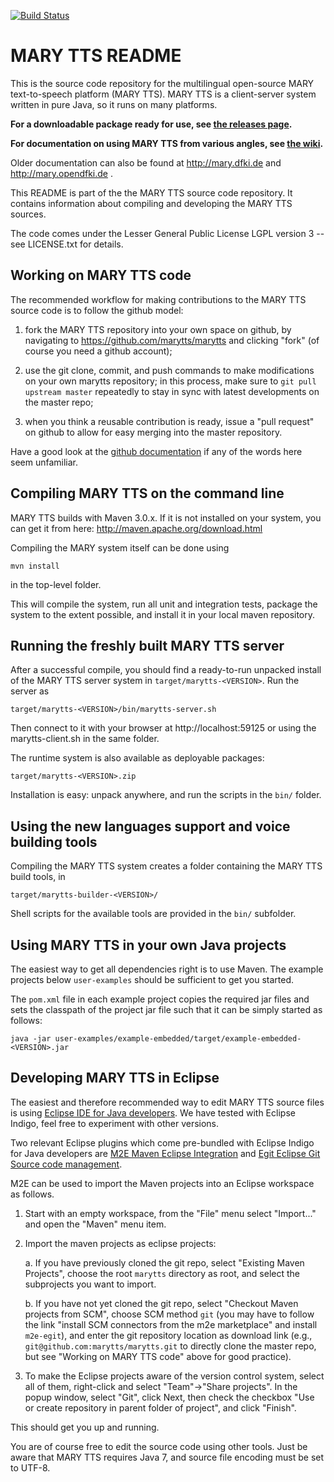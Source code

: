 [![Build Status](https://travis-ci.org/marytts/marytts.svg?branch=5.1.x)](https://travis-ci.org/marytts/marytts)

MARY TTS README
===============

This is the source code repository for the multilingual open-source MARY text-to-speech platform (MARY TTS).
MARY TTS is a client-server system written in pure Java, so it runs on many platforms.

**For a downloadable package ready for use, see [the releases page](https://github.com/marytts/marytts/releases).**

**For documentation on using MARY TTS from various angles, see [the wiki](https://github.com/marytts/marytts/wiki).**

Older documentation can also be found at http://mary.dfki.de and http://mary.opendfki.de .


This README is part of the the MARY TTS source code repository.
It contains information about compiling and developing the MARY TTS sources.

The code comes under the Lesser General Public License LGPL version 3 -- see LICENSE.txt for details.


Working on MARY TTS code
------------------------

The recommended workflow for making contributions to the MARY TTS source code is to follow the github model:

1. fork the MARY TTS repository into your own space on github, by navigating to  https://github.com/marytts/marytts and clicking "fork" (of course you need a github account);

2. use the git clone, commit, and push commands to make modifications on your own marytts repository;
   in this process, make sure to `git pull upstream master` repeatedly to stay in sync with latest developments on the master repo;

3. when you think a reusable contribution is ready, issue a "pull request" on github to allow for easy merging into the master repository.

Have a good look at the [github documentation](http://help.github.com/) if any of the words here seem unfamiliar.


Compiling MARY TTS on the command line
--------------------------------------

MARY TTS builds with Maven 3.0.x. If it is not installed on your system, you can get it from here: http://maven.apache.org/download.html

Compiling the MARY system itself can be done using

    mvn install

in the top-level folder.

This will compile the system, run all unit and integration tests, package the system to the extent possible, and install it in your local maven repository.


Running the freshly built MARY TTS server
-----------------------------------------

After a successful compile, you should find a ready-to-run unpacked install of the MARY TTS server system in `target/marytts-<VERSION>`.
Run the server as

	target/marytts-<VERSION>/bin/marytts-server.sh

Then connect to it with your browser at http://localhost:59125 or using the marytts-client.sh in the same folder.

The runtime system is also available as deployable packages:

    target/marytts-<VERSION>.zip

Installation is easy:
unpack anywhere, and run the scripts in the `bin/` folder.


Using the new languages support and voice building tools
--------------------------------------------------------

Compiling the MARY TTS system creates a folder containing the MARY TTS build tools, in

    target/marytts-builder-<VERSION>/

Shell scripts for the available tools are provided in the `bin/` subfolder.


Using MARY TTS in your own Java projects
----------------------------------------

The easiest way to get all dependencies right is to use Maven.
The example projects below `user-examples` should be sufficient to get you started.

The `pom.xml` file in each example project copies the required jar files and sets the classpath of the project jar file such that it can be simply started as follows:

    java -jar user-examples/example-embedded/target/example-embedded-<VERSION>.jar


Developing MARY TTS in Eclipse
------------------------------

The easiest and therefore recommended way to edit MARY TTS source files is using [Eclipse IDE for Java developers](http://eclipse.org).
We have tested with Eclipse Indigo, feel free to experiment with other versions.

Two relevant Eclipse plugins which come pre-bundled with Eclipse Indigo for Java developers are [M2E Maven Eclipse Integration](http://eclipse.org/m2e/) and [Egit Eclipse Git Source code management](http://eclipse.org/egit/).

M2E can be used to import the Maven projects into an Eclipse workspace as follows.

1. Start with an empty workspace, from the "File" menu select "Import..." and open the "Maven" menu item.

2. Import the maven projects as eclipse projects:

    a. If you have previously cloned the git repo, select "Existing Maven Projects", choose the root `marytts` directory as root, and select the subprojects you want to import.

    b. If you have not yet cloned the git repo, select "Checkout Maven projects from SCM", choose SCM method `git` (you may have to follow the link "install SCM connectors from the m2e marketplace" and install `m2e-egit`), and enter the git repository location as download link (e.g., `git@github.com:marytts/marytts.git` to directly clone the master repo, but see "Working on MARY TTS code" above for good practice).

3. To make the Eclipse projects aware of the version control system, select all of them, right-click and select "Team"->"Share projects".
   In the popup window, select "Git", click Next, then check the checkbox "Use or create repository in parent folder of project", and click "Finish".

This should get you up and running.

You are of course free to edit the source code using other tools.
Just be aware that MARY TTS requires Java 7, and source file encoding must be set to UTF-8.
